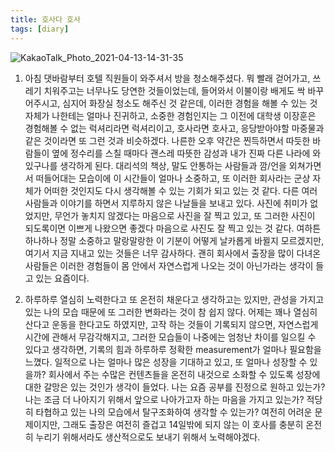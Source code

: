 ```yaml
---
title: 호사다 호사
tags: [diary]
---
```

![KakaoTalk_Photo_2021-04-13-14-31-35](https://user-images.githubusercontent.com/50545088/114501797-a5124500-9c65-11eb-994f-24d0779fa85d.jpeg)

1. 아침 댓바람부터 호텔 직원들이 와주셔서 방을 청소해주셨다. 뭐 빨래 걷어가고, 쓰레기 치워주고는 너무나도 당연한 것들이었는데, 들어와서 이불이랑 배게도 싹 바꾸어주시고, 심지어 화장실 청소도 해주신 것 같은데, 이러한 경험을 해볼 수 있는 것 자체가 나한테는 얼마나 진귀하고, 소중한 경험인지는 그 이전에 대학생 이장훈은 경험해볼 수 없는 럭셔리라면 럭셔리이고, 호사라면 호사고, 응당받아야할 마중물과 같은 것이라면 또 그런 것과 비슷하겠다. 나른한 오후 약간은 찐득하면서 따듯한 바람들이 옆에 정수리를 스칠 때마다 괜스레 따뜻한 감성과 내가 진짜 다른 나라에 와 있구나를 생각하게 된다. 대리석의 책상, 말도 안통하는 사람들과 깜/언을 외쳐가면서 떠들어대는 모습이에 이 시간들이 얼마나 소중하고, 또 이러한 회사라는 군상 자체가 어떠한 것인지도 다시 생각해볼 수 있는 기회가 되고 있는 것 같다. 다른 여러 사람들과 이야기를 하면서 지루하지 않은 나날들을 보내고 있다. 사진에 취미가 없었지만, 무언가 놓치지 않겠다는 마음으로 사진을 잘 찍고 있고, 또 그러한 사진이 되도록이면 이쁘게 나왔으면 좋겠다 마음으로 사진도 잘 찍고 있는 것 같다. 여하튼 하나하나 정말 소중하고 말랑말랑한 이 기분이 어떻게 날카롭게 바뀔지 모르겠지만, 여기서 지금 지내고 있는 것들은 너무 감사하다. 괜히 회사에서 출장을 많이 다녀온 사람들은 이러한 경험들이 몸 안에서 자연스럽게 나오는 것이 아닌가라는 생각이 들고 있는 요즘이다.

2. 하루하루 열심히 노력한다고 또 온전히 채운다고 생각하고는 있지만, 관성을 가지고 있는 나의 모습 때문에 또 그러한 변화라는 것이 참 쉽지 않다. 어제는 꽤나 열심히 산다고 운동을 한다고도 하였지만, 고작 하는 것들이 기록되지 않으면, 자연스럽게 시간에 관해서 무감각해지고, 그러한 모습들이 나중에는 엄청난 차이를 일으킬 수 있다고 생각하면, 기록의 힘과 하루하루 정확한 measurement가 얼마나 필요함을 느꼈다. 일적으로 나는 얼마나 많은 성장을 기대하고 있고, 또 얼마나 성장할 수 있을까? 회사에서 주는 수많은 컨텐츠들을 온전히 내것으로 소화할 수 있도록 성장에대한 갈망은 있는 것인가 생각이 들었다. 나는 요즘 공부를 진정으로 원하고 있는가? 나는 조금 더 나아지기 위해서 앞으로 나아가고자 하는 마음을 가지고 있는가? 적당히 타협하고 있는 나의 모습에서 탈구조화하여 생각할 수 있는가? 여전히 어려운 문제이지만, 그래도 출장은 여전히 즐겁고 14일밖에 되지 않는 이 호사를 충분히 온전히 누리기 위해서라도 생산적으로도 보내기 위해서 노력해야겠다.

